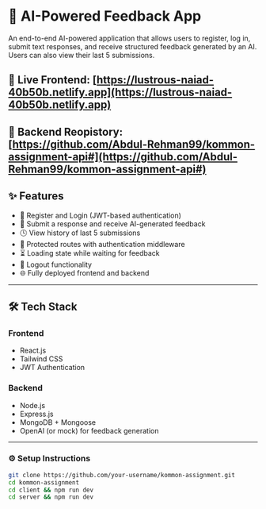 # 🧠 AI-Powered Feedback App

An end-to-end AI-powered application that allows users to register, log in, submit text responses, and receive structured feedback generated by an AI. Users can also view their last 5 submissions.

🔗 **Live Frontend**: [https://lustrous-naiad-40b50b.netlify.app](https://lustrous-naiad-40b50b.netlify.app)
---
🔗 **Backend Reopistory**: [https://github.com/Abdul-Rehman99/kommon-assignment-api#](https://github.com/Abdul-Rehman99/kommon-assignment-api#)
---

## ✨ Features

- 📝 Register and Login (JWT-based authentication)
- 🧾 Submit a response and receive AI-generated feedback
- 🕓 View history of last 5 submissions
- 🔐 Protected routes with authentication middleware
- ⏳ Loading state while waiting for feedback
- 🚪 Logout functionality
- 🌐 Fully deployed frontend and backend

---

## 🛠 Tech Stack

### Frontend
- React.js
- Tailwind CSS
- JWT Authentication

### Backend
- Node.js
- Express.js
- MongoDB + Mongoose
- OpenAI (or mock) for feedback generation

---



### ⚙️ Setup Instructions

```bash
git clone https://github.com/your-username/kommon-assignment.git
cd kommon-assignment
cd client && npm run dev
cd server && npm run dev
```
